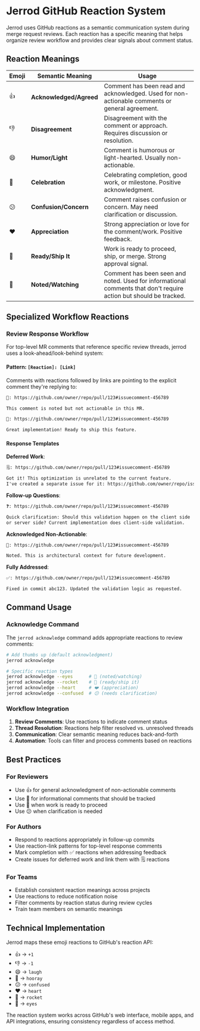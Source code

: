 # Jerrod GitHub Reaction System

Jerrod uses GitHub reactions as a semantic communication system during merge request reviews. Each reaction has a specific meaning that helps organize review workflow and provides clear signals about comment status.

## Reaction Meanings

| Emoji | Semantic Meaning | Usage |
|-------|------------------|-------|
| 👍 | **Acknowledged/Agreed** | Comment has been read and acknowledged. Used for non-actionable comments or general agreement. |
| 👎 | **Disagreement** | Disagreement with the comment or approach. Requires discussion or resolution. |
| 😄 | **Humor/Light** | Comment is humorous or light-hearted. Usually non-actionable. |
| 🎉 | **Celebration** | Celebrating completion, good work, or milestone. Positive acknowledgment. |
| 😕 | **Confusion/Concern** | Comment raises confusion or concern. May need clarification or discussion. |
| ❤️ | **Appreciation** | Strong appreciation or love for the comment/work. Positive feedback. |
| 🚀 | **Ready/Ship It** | Work is ready to proceed, ship, or merge. Strong approval signal. |
| 👀 | **Noted/Watching** | Comment has been seen and noted. Used for informational comments that don't require action but should be tracked. |

## Specialized Workflow Reactions

### Review Response Workflow

For top-level MR comments that reference specific review threads, jerrod uses a look-ahead/look-behind system:

#### Pattern: `[Reaction]: [Link]`

Comments with reactions followed by links are pointing to the explicit comment they're replying to:

```markdown
👀: https://github.com/owner/repo/pull/123#issuecomment-456789

This comment is noted but not actionable in this MR.
```

```markdown
🚀: https://github.com/owner/repo/pull/123#issuecomment-456789  

Great implementation! Ready to ship this feature.
```

#### Response Templates

**Deferred Work**:
```markdown
🗒️: https://github.com/owner/repo/pull/123#issuecomment-456789

Got it! This optimization is unrelated to the current feature. 
I've created a separate issue for it: https://github.com/owner/repo/issues/456
```

**Follow-up Questions**:
```markdown
❓: https://github.com/owner/repo/pull/123#issuecomment-456789

Quick clarification: Should this validation happen on the client side 
or server side? Current implementation does client-side validation.
```

**Acknowledged Non-Actionable**:
```markdown
👀: https://github.com/owner/repo/pull/123#issuecomment-456789

Noted. This is architectural context for future development.
```

**Fully Addressed**:
```markdown
✅: https://github.com/owner/repo/pull/123#issuecomment-456789

Fixed in commit abc123. Updated the validation logic as requested.
```

## Command Usage

### Acknowledge Command

The `jerrod acknowledge` command adds appropriate reactions to review comments:

```bash
# Add thumbs up (default acknowledgment)
jerrod acknowledge

# Specific reaction types
jerrod acknowledge --eyes      # 👀 (noted/watching)
jerrod acknowledge --rocket    # 🚀 (ready/ship it)
jerrod acknowledge --heart     # ❤️ (appreciation)
jerrod acknowledge --confused  # 😕 (needs clarification)
```

### Workflow Integration

1. **Review Comments**: Use reactions to indicate comment status
2. **Thread Resolution**: Reactions help filter resolved vs. unresolved threads
3. **Communication**: Clear semantic meaning reduces back-and-forth
4. **Automation**: Tools can filter and process comments based on reactions

## Best Practices

### For Reviewers
- Use 👍 for general acknowledgment of non-actionable comments
- Use 👀 for informational comments that should be tracked
- Use 🚀 when work is ready to proceed
- Use 😕 when clarification is needed

### For Authors
- Respond to reactions appropriately in follow-up commits
- Use reaction-link patterns for top-level response comments
- Mark completion with ✅ reactions when addressing feedback
- Create issues for deferred work and link them with 🗒️ reactions

### For Teams
- Establish consistent reaction meanings across projects
- Use reactions to reduce notification noise
- Filter comments by reaction status during review cycles
- Train team members on semantic meanings

## Technical Implementation

Jerrod maps these emoji reactions to GitHub's reaction API:

- 👍 → `+1`
- 👎 → `-1` 
- 😄 → `laugh`
- 🎉 → `hooray`
- 😕 → `confused`
- ❤️ → `heart`
- 🚀 → `rocket`
- 👀 → `eyes`

The reaction system works across GitHub's web interface, mobile apps, and API integrations, ensuring consistency regardless of access method. 
